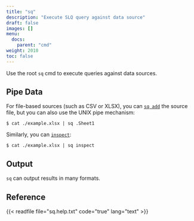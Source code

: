 ```yaml
---
title: "sq"
description: "Execute SLQ query against data source"
draft: false
images: []
menu:
  docs:
    parent: "cmd"
weight: 2010
toc: false
---
```

Use the root `sq` cmd to execute queries against data sources.

## Pipe Data

For file-based sources (such as CSV or XLSX), you can [`sq add`](/docs/cmd/add) the source file,
but you can also use the UNIX pipe mechanism:

```shell
$ cat ./example.xlsx | sq .Sheet1
```

Similarly, you can [`inspect`](/docs/cmd/inspect):

```shell
$ cat ./example.xlsx | sq inspect
```

## Output

`sq` can output results in many formats.


## Reference

{{< readfile file="sq.help.txt" code="true" lang="text" >}}
